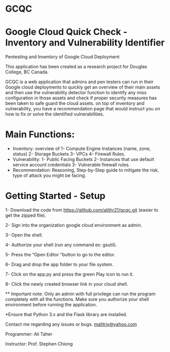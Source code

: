 # GCQC
# Google Cloud Quick Check - Inventory and Vulnerability Identifier  
Pentesting and Inventory of Google Cloud Deployment

This application has been created as a research project for Douglas College, BC Canada.

GCQC is a web application that admins and pen testers can run in their Google cloud deployments to quickly get an overview of their main assets and then use the vulnerability detector function to identify any miss configuration in those assets and check if proper security measures has been taken to safe guard the cloud assets.
on top of inventory and vulnerability, you have a recommendation page that would instruct you on how to fix or solve the identified vulnerabilities.

# Main Functions:
- Inventory: overview of 1- Compute Engine Instances (name, zone, status) 2- Storage Buckets 3- VPCs 4- Firewall Rules.
- Vulnerability: 1- Public Facing Buckets 2- Instances that use default service account credentials 3- Vulnerable firewall rules.
- Recommendation: Reasoning, Step-by-Step guide to mitigate the risk, type of attack you might be facing.

# Getting Started - Setup

1-	Download the code from https://github.com/alithr21/gcqc.git (easier to get the zipped file).

2-	Sign into the organization google cloud environment as admin.

3-	Open the shell.

4-  Authorize your shell (run any command ex: gsutil).

5-	Press the “Open Editor “button to go to the editor.

6-	Drag and drop the app folder to your file system.

7-	Click on the app.py and press the green Play icon to run it.

8-	Click the newly created browser link in your cloud shell.

** Important note: Only an admin with full privilege can run the program completely with all the functions. Make sure you authorize your shell environment before running the application.

*Ensure that Python 3.x and the Flask library are installed.

Contact me regarding any issues or bugs.
malitrix@yahoo.com

Programmer: Ali Taher

Instructor: Prof. Stephen Chiong



